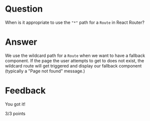 # Question

When is it appropriate to use the `"*"` path for a `Route` in React Router?

# Answer
We use the wildcard path for a `Route` when we want to have a fallback component. If the page the user attempts to get to does not exist, the wildcard route will get triggered and display our fallback component (typically a "Page not found" message.)



# Feedback

You got it!

3/3 points